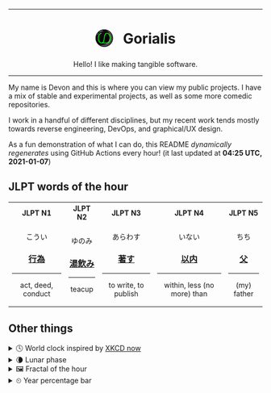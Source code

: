 ***

<h1 align="center">
<sub>
    <img src="readme/resources/avatar.png" height="36">
</sub>
&nbsp;
Gorialis
</h1>
<p align="center">
Hello! I like making tangible software.
</p>

***

My name is Devon and this is where you can view my public projects. I have a mix of stable and experimental projects, as well as some more comedic repositories.

I work in a handful of different disciplines, but my recent work tends mostly towards reverse engineering, DevOps, and graphical/UX design.

As a fun demonstration of what I can do, this README *dynamically regenerates* using GitHub Actions every hour! (it last updated at **04:25 UTC, 2021-01-07**)

<h2>JLPT words of the hour</h2>
<table>
    <tr>
        <th>JLPT N1</th>
        <th>JLPT N2</th>
        <th>JLPT N3</th>
        <th>JLPT N4</th>
        <th>JLPT N5</th>
    </tr>
    <tr>
        <td>
            <p align="center">こうい</p>
            <h3 align="center"><b><a href="https://jisho.org/search/%E8%A1%8C%E7%82%BA">行為</a></b></h3>
            <hr>
            <p align="center">act,<wbr> deed,<wbr> conduct</p>
        </td>
        <td>
            <p align="center">ゆのみ</p>
            <h3 align="center"><b><a href="https://jisho.org/search/%E6%B9%AF%E9%A3%B2%E3%81%BF">湯飲み</a></b></h3>
            <hr>
            <p align="center">teacup</p>
        </td>
        <td>
            <p align="center">あらわす</p>
            <h3 align="center"><b><a href="https://jisho.org/search/%E8%91%97%E3%81%99">著す</a></b></h3>
            <hr>
            <p align="center">to write,<wbr> to publish</p>
        </td>
        <td>
            <p align="center">いない</p>
            <h3 align="center"><b><a href="https://jisho.org/search/%E4%BB%A5%E5%86%85">以内</a></b></h3>
            <hr>
            <p align="center">within,<wbr> less (no more) than</p>
        </td>
        <td>
            <p align="center">ちち</p>
            <h3 align="center"><b><a href="https://jisho.org/search/%E7%88%B6">父</a></b></h3>
            <hr>
            <p align="center">(my) father</p>
        </td>
    </tr>
</table>

<h2>Other things</h2>
<details>
<summary>🕓  World clock inspired by <a href="https://xkcd.com/now">XKCD now</a></summary>

> <img src="generated/now.png" width="512">

</details>
<details>
<summary>🌘 Lunar phase</summary>

The moon is approximately 81.64% through its phase (Waning Crescent).

</details>
<details>
<summary>&#x1f5bc; Fractal of the hour</summary>

> <img src="generated/fractal.png" width="512">

</details>
<details>
<summary>&#x23f2; Year percentage bar</summary>
<pre><code>2021 [▁▁▁▁▁▁▁▁▁▁▁▁▁▁▁▁▁▁▁▁] 1.69%</code></pre>
</details>

